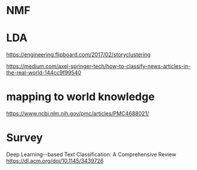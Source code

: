 
# NMF

# LDA

https://engineering.flipboard.com/2017/02/storyclustering

https://medium.com/axel-springer-tech/how-to-classify-news-articles-in-the-real-world-144cc9f99540

# mapping to world knowledge

https://www.ncbi.nlm.nih.gov/pmc/articles/PMC4688021/

# Survey

Deep Learning--based Text Classification: A Comprehensive Review
https://dl.acm.org/doi/10.1145/3439726
